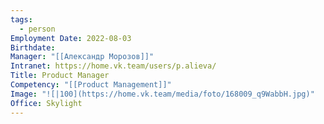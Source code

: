 ```yaml
---
tags:
  - person
Employment Date: 2022-08-03
Birthdate: 
Manager: "[[Александр Морозов]]"
Intranet: https://home.vk.team/users/p.alieva/
Title: Product Manager
Competency: "[[Product Management]]"
Image: "![|100](https://home.vk.team/media/foto/168009_q9WabbH.jpg)"
Office: Skylight
---
```

